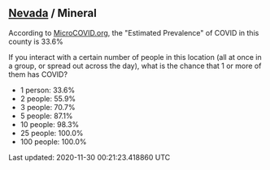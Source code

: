 
## [Nevada](/united-states/nevada) / Mineral

According to [MicroCOVID.org](http://microcovid.org),
the "Estimated Prevalence" of COVID in this county is 33.6%

If you interact with a certain number of people in this location
(all at once in a group, or spread out across the day), what is the chance that
1 or more of them has COVID?

- 1 person: 33.6%
- 2 people: 55.9%
- 3 people: 70.7%
- 5 people: 87.1%
- 10 people: 98.3%
- 25 people: 100.0%
- 100 people: 100.0%

Last updated: 2020-11-30 00:21:23.418860 UTC

